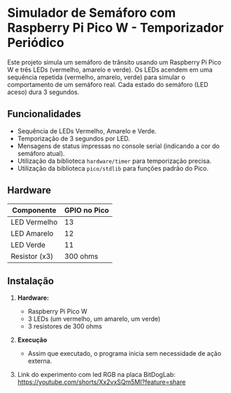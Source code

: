 # Simulador de Semáforo com Raspberry Pi Pico W - Temporizador Periódico 

Este projeto simula um semáforo de trânsito usando um Raspberry Pi Pico W e três LEDs (vermelho, amarelo e verde). Os LEDs acendem em uma sequência repetida (vermelho, amarelo, verde) para simular o comportamento de um semáforo real. Cada estado do semáforo (LED aceso) dura 3 segundos.

## Funcionalidades

*   Sequência de LEDs Vermelho, Amarelo e Verde.
*   Temporização de 3 segundos por LED.
*   Mensagens de status impressas no console serial (indicando a cor do semáforo atual).
*   Utilização da biblioteca `hardware/timer` para temporização precisa.
*   Utilização da biblioteca `pico/stdlib` para funções padrão do Pico.

## Hardware

| Componente       | GPIO no Pico |
| ---------------- | ------------- |
| LED Vermelho     | 13            |
| LED Amarelo      | 12            |
| LED Verde        | 11            |
| Resistor (x3)    | 300 ohms      |

## Instalação

1. **Hardware:**
    *   Raspberry Pi Pico W
    *   3 LEDs (um vermelho, um amarelo, um verde)
    *   3 resistores de 300 ohms

2. **Execução**
   *  Assim que executado, o programa inicia sem necessidade de ação externa.
  
3. Link do experimento com led RGB na placa BitDogLab: https://youtube.com/shorts/Xx2vxSQm5MI?feature=share
